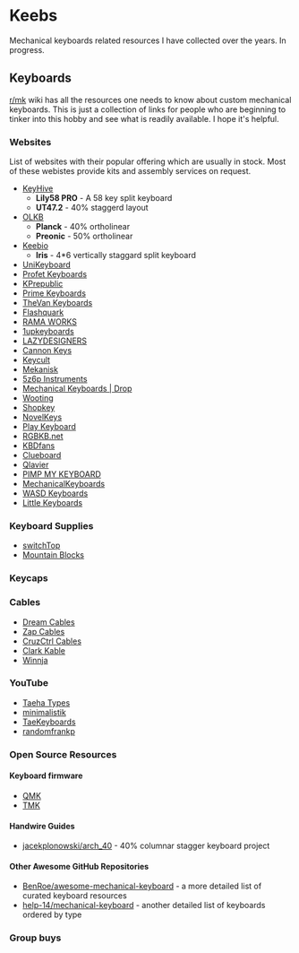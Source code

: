 # Keebs

Mechanical keyboards related resources I have collected over the years. In progress.

## Keyboards

[r/mk](https://www.reddit.com/r/MechanicalKeyboards/) wiki has all the resources
 one needs to know about custom mechanical keyboards. This is just a collection 
 of links for people who are beginning to tinker into this hobby and see what is
 readily available. I hope it's helpful.

### Websites

List of websites with their popular offering which are usually in stock. Most of these webistes provide kits and assembly services on request.

- [KeyHive](https://keyhive.xyz/shop)
  - **Lily58 PRO** - A 58 key split keyboard
  - **UT47.2** - 40% staggerd layout
- [OLKB](https://olkb.com/)
  - **Planck** - 40% ortholinear
  - **Preonic** - 50% ortholinear
- [Keebio](https://keeb.io/)
  - **Iris** - 4*6 vertically staggard split keyboard
- [UniKeyboard](https://unikeyboard.io/) 
- [Profet Keyboards](https://shop.profetkeyboards.com/)
- [KPrepublic](https://kprepublic.com/)
- [Prime Keyboards](https://www.primekb.com/collections/keyboards)
- [TheVan Keyboards](https://thevankeyboards.com/)
- [Flashquark](https://flashquark.com/)
- [RAMA WORKS](https://rama.works/)
- [1upkeyboards](https://www.1upkeyboards.com/)
- [LAZYDESIGNERS](http://lazydesigners.cn/)
- [Cannon Keys](https://cannonkeys.com/)
- [Keycult](https://keycult.io/)
- [Mekanisk](https://mekanisk.co/)
- [5z6p Instruments](https://5z6p.com/)
- [Mechanical Keyboards | Drop](https://drop.com/mechanical-keyboards/drops)
- [Wooting](https://wooting.io/)
- [Shopkey](https://shopkey.doyustudio.com/)
- [NovelKeys](https://novelkeys.xyz/)
- [Play Keyboard](https://play-keyboard.store/)
- [RGBKB.net](https://www.rgbkb.net/)
- [KBDfans](https://kbdfans.com/)
- [Clueboard](https://clueboard.co/)
- [Qlavier](https://www.qlavier.com/shop/)
- [PIMP MY KEYBOARD](https://pimpmykeyboard.com/)
- [MechanicalKeyboards](https://mechanicalkeyboards.com/shop/)
- [WASD Keyboards](https://www.wasdkeyboards.com/)
- [Little Keyboards](https://www.littlekeyboards.com/)

### Keyboard Supplies

- [switchTop](https://www.switchtop.com/)
- [Mountain Blocks](https://mountainblocks.com/)

### Keycaps

### Cables

- [Dream Cables](https://www.dream-cables.com/)
- [Zap Cables](https://zapcables.com/)
- [CruzCtrl Cables](https://cruzctrl.gg/)
- [Clark Kable](https://clarkkable.com/)
- [Winnja](https://www.winnja.com/)

### YouTube

- [Taeha Types](https://www.youtube.com/user/FeelgHoodMusic)
- [minimalistik](https://www.youtube.com/channel/UCZv7dyFdg4DIph6TIBlaVSQ)
- [TaeKeyboards](https://www.youtube.com/channel/UCllGwtW6scxAjM28fIgEozg)
- [randomfrankp](https://www.youtube.com/user/randomfrankp)

### Open Source Resources

#### Keyboard firmware

- [QMK](https://qmk.fm/)
- [TMK](https://github.com/tmk/tmk_keyboard)	

#### Handwire Guides

- [jacekplonowski/arch_40](https://github.com/jacekplonowski/arch_40) - 40% columnar stagger keyboard project

#### Other Awesome GitHub Repositories

- [BenRoe/awesome-mechanical-keyboard](https://github.com/BenRoe/awesome-mechanical-keyboard) - a more detailed list of curated keyboard resources
- [help-14/mechanical-keyboard](https://github.com/help-14/mechanical-keyboard) - another detailed list of keyboards ordered by type
	
### Group buys

